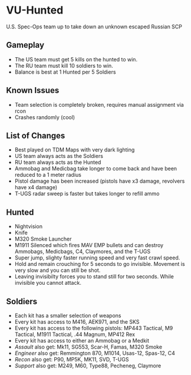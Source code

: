 # VU-Hunted

U.S. Spec-Ops team up to take down an unknown escaped Russian SCP

## Gameplay
- The US team must get 5 kills on the hunted to win.
- The RU team must kill 10 soldiers to win.
- Balance is best at 1 Hunted per 5 Soldiers

## Known Issues
- Team selection is completely broken, requires manual assignment via rcon
- Crashes randomly (cool)

## List of Changes
- Best played on TDM Maps with very dark lighting
- US team always acts as the Soldiers
- RU team always acts as the Hunted
- Ammobag and Medicbag take longer to come back and have been reduced to a 1 meter radius
- Pistol damage has been increased (pistols have x3 damage, revolvers have x4 damage)
- T-UGS radar sweep is faster but takes longer to refill ammo

## Hunted
- Nightvision
- Knife
- M320 Smoke Launcher
- M1911 Silenced which fires MAV EMP bullets and can destroy Ammobags, Medicbags, C4, Claymores, and the T-UGS
- Super jump, slighty faster running speed and very fast crawl speed.
- Hold and remain crouching for 5 seconds to go invisible. Movement is very slow and you can still be shot.
- Leaving invisibilty forces you to stand still for two seconds. While invisible you cannot attack.

## Soldiers
- Each kit has a smaller selection of weapons
- Every kit has access to M416, AEK971, and the SKS
- Every kit has access to the following pistols: MP443 Tactical, M9 Tactical, M1911 Tactical, .44 Magnum, MP412 Rex
- Every kit has access to either an Ammobag or a Medkit
- *Assault* also get: Mk11, SG553, Scar-H, Famas, M320 Smoke
- *Engineer* also get: Remmington 870, M1014, Usas-12, Spas-12, C4
- *Recon* also get: P90, MP5K, MK11, SVD, T-UGS
- *Support* also get: M249, M60, Type88, Pecheneg, Claymore
